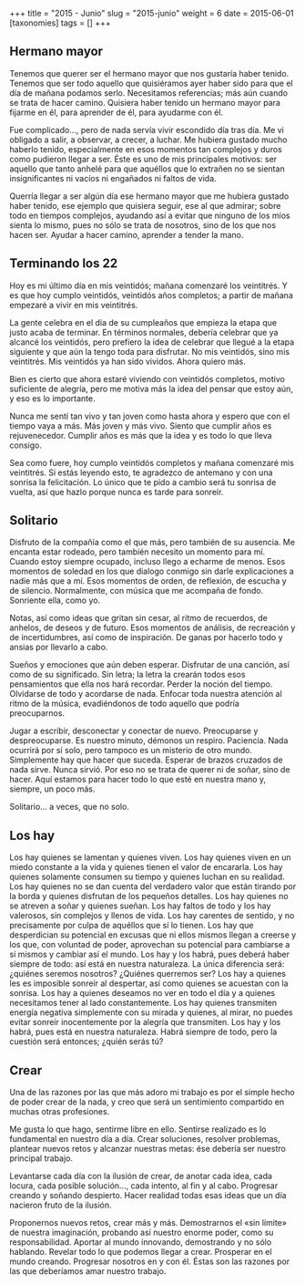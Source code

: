+++
title = "2015 - Junio"
slug = "2015-junio"
weight = 6
date = 2015-06-01
[taxonomies]
tags = []
+++

## Hermano mayor

Tenemos que querer ser el hermano mayor que nos gustaría haber tenido. Tenemos que ser todo aquello que quisiéramos ayer haber sido para que el día de mañana podamos serlo. Necesitamos referencias; más aún cuando se trata de hacer camino. Quisiera haber tenido un hermano mayor para fijarme en él, para aprender de él, para ayudarme con él.

Fue complicado..., pero de nada servía vivir escondido día tras día. Me vi obligado a salir, a observar, a crecer, a luchar. Me hubiera gustado mucho haberlo tenido, especialmente en esos momentos tan complejos y duros como pudieron llegar a ser. Éste es uno de mis principales motivos: ser aquello que tanto anhelé para que aquéllos que lo extrañen no se sientan insignificantes ni vacíos ni engañados ni faltos de vida.

Querría llegar a ser algún día ese hermano mayor que me hubiera gustado haber tenido, ese ejemplo que quisiera seguir, ese al que admirar; sobre todo en tiempos complejos, ayudando así a evitar que ninguno de los míos sienta lo mismo, pues no sólo se trata de nosotros, sino de los que nos hacen ser. Ayudar a hacer camino, aprender a tender la mano.


## Terminando los 22

Hoy es mi último día en mis veintidós; mañana comenzaré los veintitrés. Y es que hoy cumplo veintidós, veintidós años completos; a partir de mañana empezaré a vivir en mis veintitrés.

La gente celebra en el día de su cumpleaños que empieza la etapa que justo acaba de terminar. En términos normales, debería celebrar que ya alcancé los veintidós, pero prefiero la idea de celebrar que llegué a la etapa siguiente y que aún la tengo toda para disfrutar. No mis veintidós, sino mis veintitrés. Mis veintidós ya han sido vividos. Ahora quiero más.

Bien es cierto que ahora estaré viviendo con veintidós completos, motivo suficiente de alegría, pero me motiva más la idea del pensar que estoy aún, y eso es lo importante.

Nunca me sentí tan vivo y tan joven como hasta ahora y espero que con el tiempo vaya a más. Más joven y más vivo. Siento que cumplir años es rejuvenecedor. Cumplir años es más que la idea y es todo lo que lleva consigo.

Sea como fuere, hoy cumplo veintidós completos y mañana comenzaré mis veintitrés. Si estás leyendo esto, te agradezco de antemano y con una sonrisa la felicitación. Lo único que te pido a cambio será tu sonrisa de vuelta, así que hazlo porque nunca es tarde para sonreír.

## Solitario

Disfruto de la compañía como el que más, pero también de su ausencia. Me encanta estar rodeado, pero también necesito un momento para mí. Cuando estoy siempre ocupado, incluso llego a echarme de menos. Esos momentos de soledad en los que dialogo conmigo sin darle explicaciones a nadie más que a mí. Esos momentos de orden, de reflexión, de escucha y de silencio. Normalmente, con música que me acompaña de fondo. Sonriente ella, como yo.

Notas, así como ideas que gritan sin cesar, al ritmo de recuerdos, de anhelos, de deseos y de futuro. Esos momentos de análisis, de recreación y de incertidumbres, así como de inspiración. De ganas por hacerlo todo y ansias por llevarlo a cabo.

Sueños y emociones que aún deben esperar. Disfrutar de una canción, así como de su significado. Sin letra; la letra la crearán todos esos pensamientos que ella nos hará recordar. Perder la noción del tiempo. Olvidarse de todo y acordarse de nada. Enfocar toda nuestra atención al ritmo de la música, evadiéndonos de todo aquello que podría preocuparnos.

Jugar a escribir, desconectar y conectar de nuevo. Preocuparse y despreocuparse. Es nuestro minuto, démonos un respiro. Paciencia. Nada ocurrirá por sí solo, pero tampoco es un misterio de otro mundo. Simplemente hay que hacer que suceda. Esperar de brazos cruzados de nada sirve. Nunca sirvió. Por eso no se trata de querer ni de soñar, sino de hacer. Aquí estamos para hacer todo lo que esté en nuestra mano y, siempre, un poco más.

Solitario... a veces, que no solo.

## Los hay

Los hay quienes se lamentan y quienes viven.
Los hay quienes viven en un miedo constante a la vida y quienes tienen el valor de encararla.
Los hay quienes solamente consumen su tiempo y quienes luchan en su realidad.
Los hay quienes no se dan cuenta del verdadero valor que están tirando por la borda y quienes disfrutan de los pequeños detalles.
Los hay quienes no se atreven a soñar y quienes sueñan.
Los hay faltos de todo y los hay valerosos, sin complejos y llenos de vida.
Los hay carentes de sentido, y no precisamente por culpa de aquéllos que sí lo tienen.
Los hay que desperdician su potencial en excusas que ni ellos mismos llegan a creerse y los que, con voluntad de poder, aprovechan su potencial para cambiarse a sí mismos y cambiar así el mundo.
Los hay y los habrá, pues deberá haber siempre de todo: así está en nuestra naturaleza. La única diferencia será: ¿quiénes seremos nosotros? ¿Quiénes querremos ser?
Los hay a quienes les es imposible sonreír al despertar, así como quienes se acuestan con la sonrisa.
Los hay a quienes deseamos no ver en todo el día y a quienes necesitamos tener al lado constantemente.
Los hay quienes transmiten energía negativa simplemente con su mirada y quienes, al mirar, no puedes evitar sonreír inocentemente por la alegría que transmiten.
Los hay y los habrá, pues está en nuestra naturaleza. Habrá siempre de todo, pero la cuestión será entonces; ¿quién serás tú?

## Crear

Una de las razones por las que más adoro mi trabajo es por el simple hecho de poder crear de la nada, y creo que será un sentimiento compartido en muchas otras profesiones.

Me gusta lo que hago, sentirme libre en ello. Sentirse realizado es lo fundamental en nuestro día a día. Crear soluciones, resolver problemas, plantear nuevos retos y alcanzar nuestras metas: ése debería ser nuestro principal trabajo.

Levantarse cada día con la ilusión de crear, de anotar cada idea, cada locura, cada posible solución…, cada intento, al fin y al cabo. Progresar creando y soñando despierto. Hacer realidad todas esas ideas que un día nacieron fruto de la ilusión.

Proponernos nuevos retos, crear más y más. Demostrarnos el «sin límite» de nuestra imaginación, probando así nuestro enorme poder, como su responsabilidad. Aportar al mundo innovando, demostrando y no sólo hablando. Revelar todo lo que podemos llegar a crear. Prosperar en el mundo creando. Progresar nosotros en y con él. Éstas son las razones por las que deberíamos amar nuestro trabajo.
